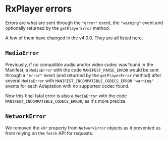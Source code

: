 # RxPlayer errors

Errors are what are sent through the `"error"` event, the `"warning"` event and optionally
returned by the `getPlayerError` method.

A few of them have changed in the v4.0.0. They are all listed here.

## `MediaError`

Previously, if no compatible audio and/or video codec was found in the Manifest, a
`MediaError` with the code `MANIFEST_PARSE_ERROR` would be sent through a `"error"` event
(and returned by the `getPlayerError` method) after several `MediaError` with
`MANIFEST_INCOMPATIBLE_CODECS_ERROR` `"warning"` events for each Adaptation with no
supported codec found.

Now this final fatal error is also a `MediaError` with the code
`MANIFEST_INCOMPATIBLE_CODECS_ERROR`, as it's more precize.

## `NetworkError`

We removed the `xhr` property from `NetworkError` objects as it prevented us from relying
on the `fetch` API for requests.
